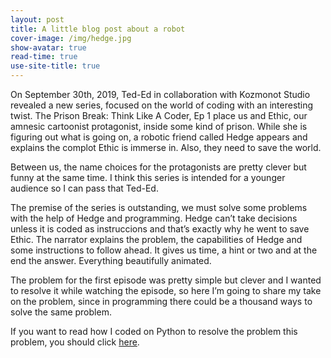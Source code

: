 ```yaml
---
layout: post
title: A little blog post about a robot
cover-image: /img/hedge.jpg
show-avatar: true
read-time: true
use-site-title: true
---
```


On September 30th, 2019, Ted-Ed in collaboration with Kozmonot Studio revealed a new series, focused on the world of coding with an interesting twist. The Prison Break: Think Like A Coder, Ep 1 place us and Ethic, our amnesic cartoonist protagonist, inside some kind of prison. While she is figuring out what is going on, a robotic friend called Hedge appears and explains the complot Ethic is immerse in. Also, they need to save the world.

Between us, the name choices for the protagonists are pretty clever but funny at the same time. I think this series is intended for a younger audience so I can pass that Ted-Ed.

The premise of the series is outstanding, we must solve some problems with the help of Hedge and programming. Hedge can’t take decisions unless it is coded as instruccions and that’s exactly why he went to save Ethic. The narrator explains the problem, the capabilities of Hedge and some instructions to follow ahead. It gives us time, a hint or two and at the end the answer. Everything beautifully animated.

The problem for the first episode was pretty simple but clever and I wanted to resolve it while watching the episode, so here I’m going to share my take on the problem, since in programming there could be a thousand ways to solve the same problem.

If you want to read how I coded on Python to resolve the problem this problem, you should click [here](https://anotherprogrammer.com/Publishing/5e121b5936e9675668a23a07/). 
